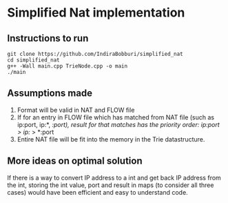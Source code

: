 # Simplified Nat implementation

## Instructions to run
```
git clone https://github.com/IndiraBobburi/simplified_nat
cd simplified_nat
g++ -Wall main.cpp TrieNode.cpp -o main
./main
```

## Assumptions made
1. Format will be valid in NAT and FLOW file
2. If for an entry in FLOW file which has matched from NAT file (such as ip:port, ip:*, *:port), result for that matches has the priority order: ip:port > ip:* > *:port
3. Entire NAT file will be fit into the memory in the Trie datastructure.

## More ideas on optimal solution
If there is a way to convert IP address to a int and get back IP address from the int, storing the int value, port and result in maps (to consider all three cases) would have been efficient and easy to understand code.
